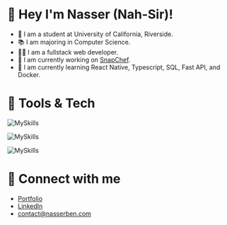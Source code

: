 # 👋 Hey I'm Nasser (Nah-Sir)!

- 🏫 I am a student at University of California, Riverside.
- 📚 I am majoring in Computer Science.
- 👨‍💻 I am a fullstack web developer.
- 🔭 I am currently working on [SnapChef](https://snapchefapp.vercel.app).
- 🌱 I am currently learning React Native, Typescript, SQL, Fast API, and Docker.

# 🔨 Tools & Tech
![MySkills](https://skillicons.dev/icons?i=js,ts,html,css,react,next,nodejs)

![MySkills](https://skillicons.dev/icons?i=express,aws,mongodb,dynamodb,firebase,npm,python)

![MySkills](https://skillicons.dev/icons?i=docker,figma,c,cpp,bootstrap,tailwind,fastapi)

# 🔗 Connect with me
- [Portfolio](https://nasserben.com)
- [LinkedIn](https://www.linkedin.com/in/nasserben/)
- contact@nasserben.com

